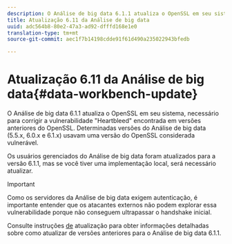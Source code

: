 ```yaml
---
description: O Análise de big data 6.1.1 atualiza o OpenSSL em seu sistema, necessário para corrigir a vulnerabilidade "Heartbleed" encontrada em versões anteriores do OpenSSL. Determinadas versões do Análise de big data (5.5.x, 6.0.x e 6.1.x) usavam uma versão do OpenSSL considerada vulnerável.
title: Atualização 6.11 da Análise de big data
uuid: adc564b8-80e2-47a3-ad92-dfffd168e1e0
translation-type: tm+mt
source-git-commit: aec1f7b14198cdde91f61d490a235022943bfedb

---
```



# Atualização 6.11 da Análise de big data{#data-workbench-update}

O Análise de big data 6.1.1 atualiza o OpenSSL em seu sistema, necessário para corrigir a vulnerabilidade &quot;Heartbleed&quot; encontrada em versões anteriores do OpenSSL. Determinadas versões do Análise de big data (5.5.x, 6.0.x e 6.1.x) usavam uma versão do OpenSSL considerada vulnerável.

Os usuários gerenciados do Análise de big data foram atualizados para a versão 6.1.1, mas se você tiver uma implementação local, será necessário atualizar.

>[!IMPORTANT]
>
>Como os servidores da Análise de big data exigem autenticação, é importante entender que os atacantes externos não podem explorar essa vulnerabilidade porque não conseguem ultrapassar o handshake inicial.

Consulte instruções [de](../../home/c-inst-svr/c-upgrd-uninst-sftwr/c-upgrd-sftwr/c-6-0-to-6-1-upgrade/c-6-0-to-6-1-upgrade.md#concept-fe2c858705434896941a7885ff17bb9c) atualização para obter informações detalhadas sobre como atualizar de versões anteriores para o Análise de big data 6.1.1.
